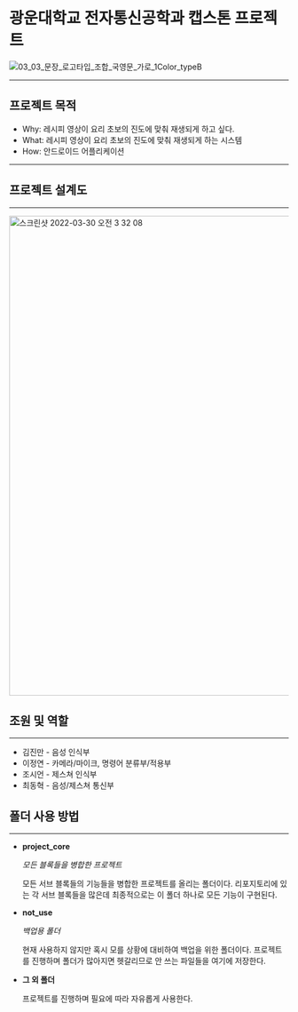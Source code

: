 # 광운대학교 전자통신공학과 캡스톤 프로젝트

![03_03_문장_로고타입_조합_국영문_가로_1Color_typeB](https://user-images.githubusercontent.com/88064555/160678993-70372853-5ca5-42bf-85a6-de9f68d5f888.jpg)

----------
## 프로젝트 목적

+ Why: 레시피 영상이 요리 초보의 진도에 맞춰 재생되게 하고 싶다.
+ What: 레시피 영상이 요리 초보의 진도에 맞춰 재생되게 하는 시스템
+ How: 안드로이드 어플리케이션
---


## 프로젝트 설계도
---
<img width="864" alt="스크린샷 2022-03-30 오전 3 32 08" src="https://user-images.githubusercontent.com/88064555/160681059-60287651-0453-441f-8509-bf327c3f328f.png">

## 조원 및 역할
-----
+ 김진만 - 음성 인식부
+ 이정연 - 카메라/마이크, 명령어 분류부/적용부
+ 조시언 - 제스쳐 인식부
+ 최동혁 - 음성/제스쳐 통신부

## 폴더 사용 방법
---
+ **project_core**

    _모든 블록들을 병합한 프로젝트_

    모든 서브 블록들의 기능들을 병합한 프로젝트를 올리는 폴더이다. 리포지토리에 있는 각 서브 블록들을 많은데 최종적으로는 이 폴더 하나로 모든 기능이 구현된다.

+ **not_use**

    _백업용 폴더_

    현재 사용하지 않지만 혹시 모를 상황에 대비하여 백업을 위한 폴더이다. 프로젝트를 진행하며 폴더가 많아지면 헷갈리므로 안 쓰는 파일들을 여기에 저장한다.

+ **그 외 폴더**

    프로젝트를 진행하며 필요에 따라 자유롭게 사용한다.
    


